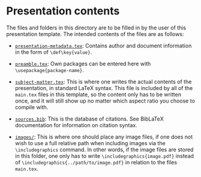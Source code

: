 # Presentation contents

The files and folders in this directory are to be filled in by the user of
this presentation template. The intended contents of the files are as follows:

* [`presentation-metadata.tex`](./presentation-metadata.tex):
  Contains author and document information in the form of `\def\key{value}`.

* [`preamble.tex`](./preamble.tex):
  Own packages can be entered here with `\usepackage{package-name}`.

* [`subject-matter.tex`](./subject-matter.tex):
  This is where one writes the actual contents of the presentation, in
  standard LaTeΧ syntax. This file is included by all of the `main.tex` files
  in this template, so the content only has to be written once, and it will
  still show up no matter which aspect ratio you choose to compile with.

* [`sources.bib`](./sources.bib):
  This is the database of citations. See BibLaTeΧ documentation for
  information on citation syntax.

* [`images/`](./images):
  This is where one should place any image files, if one does not wish to use
  a full relative path when including images via the `\includegraphics`
  command. In other words, if the image files are stored in this folder, one
  only has to write `\includegraphics{image.pdf}` instead of
  `\includegraphics{../path/to/image.pdf}` in relation to the files
  `main.tex`.
